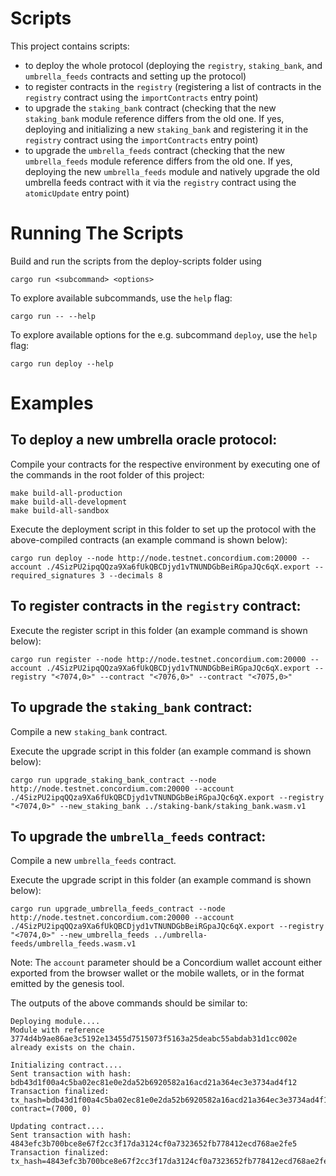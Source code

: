 # Scripts

This project contains scripts:

- to deploy the whole protocol (deploying the `registry`, `staking_bank`, and `umbrella_feeds` contracts and setting up the protocol)
- to register contracts in the `registry` (registering a list of contracts in the `registry` contract using the `importContracts` entry point)
- to upgrade the `staking_bank` contract (checking that the new `staking_bank` module reference differs from the old one. If yes, deploying and initializing a new `staking_bank` and registering it in the `registry` contract using the `importContracts` entry point)
- to upgrade the `umbrella_feeds` contract (checking that the new `umbrella_feeds` module reference differs from the old one. If yes, deploying the new `umbrella_feeds` module and natively upgrade the old umbrella feeds contract with it via the `registry` contract using the `atomicUpdate` entry point)

# Running The Scripts

Build and run the scripts from the deploy-scripts folder using
```
cargo run <subcommand> <options>
```

To explore available subcommands, use the `help` flag:
```
cargo run -- --help
```

To explore available options for the e.g. subcommand `deploy`, use the `help` flag:
```
cargo run deploy --help
```

# Examples

## To deploy a new umbrella oracle protocol:

Compile your contracts for the respective environment by executing one of the commands in the root folder of this project:
```
make build-all-production
make build-all-development
make build-all-sandbox
```

Execute the deployment script in this folder to set up the protocol with the above-compiled contracts (an example command is shown below):
```
cargo run deploy --node http://node.testnet.concordium.com:20000 --account ./4SizPU2ipqQQza9Xa6fUkQBCDjyd1vTNUNDGbBeiRGpaJQc6qX.export --required_signatures 3 --decimals 8
```

## To register contracts in the `registry` contract:

Execute the register script in this folder (an example command is shown below):

```
cargo run register --node http://node.testnet.concordium.com:20000 --account ./4SizPU2ipqQQza9Xa6fUkQBCDjyd1vTNUNDGbBeiRGpaJQc6qX.export --registry "<7074,0>" --contract "<7076,0>" --contract "<7075,0>" 
```

## To upgrade the `staking_bank` contract:

Compile a new `staking_bank` contract.

Execute the upgrade script in this folder (an example command is shown below):

```
cargo run upgrade_staking_bank_contract --node http://node.testnet.concordium.com:20000 --account ./4SizPU2ipqQQza9Xa6fUkQBCDjyd1vTNUNDGbBeiRGpaJQc6qX.export --registry "<7074,0>" --new_staking_bank ../staking-bank/staking_bank.wasm.v1
```

## To upgrade the `umbrella_feeds` contract:

Compile a new `umbrella_feeds` contract.

Execute the upgrade script in this folder (an example command is shown below):

```
cargo run upgrade_umbrella_feeds_contract --node http://node.testnet.concordium.com:20000 --account ./4SizPU2ipqQQza9Xa6fUkQBCDjyd1vTNUNDGbBeiRGpaJQc6qX.export --registry "<7074,0>" --new_umbrella_feeds ../umbrella-feeds/umbrella_feeds.wasm.v1
```

Note: The `account` parameter should be a Concordium wallet account either exported from the
browser wallet or the mobile wallets, or in the format emitted by the
genesis tool.

The outputs of the above commands should be similar to:

```
Deploying module....
Module with reference 3774d4b9ae86ae3c5192e13455d7515073f5163a25deabc55abdab31d1cc002e already exists on the chain.

Initializing contract....
Sent transaction with hash: bdb43d1f00a4c5ba02ec81e0e2da52b6920582a16acd21a364ec3e3734ad4f12
Transaction finalized: tx_hash=bdb43d1f00a4c5ba02ec81e0e2da52b6920582a16acd21a364ec3e3734ad4f12 contract=(7000, 0)

Updating contract....
Sent transaction with hash: 4843efc3b700bce8e67f2cc3f17da3124cf0a7323652fb778412ecd768ae2fe5
Transaction finalized: tx_hash=4843efc3b700bce8e67f2cc3f17da3124cf0a7323652fb778412ecd768ae2fe5
```
